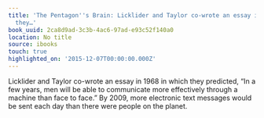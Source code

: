 ```yaml
---
title: 'The Pentagon''s Brain: Licklider and Taylor co-wrote an essay in 1968 in which
  they…'
book_uuid: 2ca8d9ad-3c3b-4ac6-97ad-e93c52f140a0
location: No title
source: ibooks
touch: true
highlighted_on: '2015-12-07T00:00:00.000Z'
---
```


Licklider and Taylor co-wrote an essay in 1968 in which they predicted, “In a few years, men will be able to communicate more effectively through a machine than face to face.” By 2009, more electronic text messages would be sent each day than there were people on the planet.
